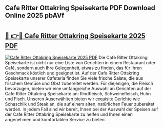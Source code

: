 ## Cafe Ritter Ottakring Speisekarte PDF Download Online 2025 pbAVf

# <h2><a href="http://gc6ulq.nevu.top/?p=Cafe+Ritter+Ottakring+Speisekarte">🔗 👉🔴 Cafe Ritter Ottakring Speisekarte 2025 PDF</a></h2>

[![Cafe Ritter Ottakring Speisekarte 2025 PDF](https://i.imgur.com/dBaPXMq.png)](http://gc6ulq.nevu.top/?p=Cafe+Ritter+Ottakring+Speisekarte)
Die Cafe Ritter Ottakring Speisekarte ist nicht nur eine Liste von Gerichten in einem Restaurant oder Café, sondern auch Ihre Gelegenheit, etwas zu finden, das für Ihren Geschmack köstlich und geeignet ist. Auf der Cafe Ritter Ottakring Speisekarte unserer Cafeteria finden Sie viele frische Salate, die aus frischem Gemüse und Obst zubereitet werden. Für diejenigen, die Fleisch bevorzugen, bieten wir eine umfangreiche Auswahl an Gerichten auf der Cafe Ritter Ottakring Speisekarte an: Rindfleisch, Schweinefleisch, Huhn und Fisch. Unseren Auserwählten bieten wir exquisite Gerichte wie Schaschlik und Steak an, die auf einem alten, natürlichen Feuer zubereitet werden. In jedem Fall sind wir bereit, Ihnen bei der Auswahl der Speisen auf der Cafe Ritter Ottakring Speisekarte zu helfen und Ihnen einen angenehmen und komfortablen Service zu bieten.

